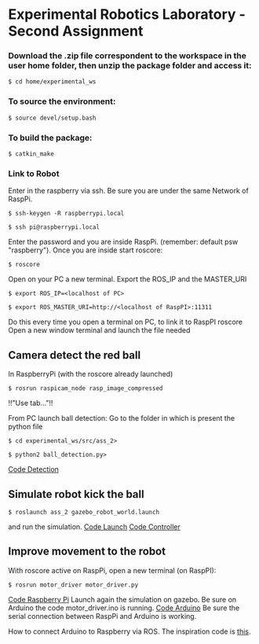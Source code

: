 # Experimental Robotics Laboratory - Second Assignment

### Download the .zip file correspondent to the workspace in the user home folder, then unzip the package folder and access it:
```
$ cd home/experimental_ws
```

### To source the environment:
```
$ source devel/setup.bash
```

### To build the package:
```
$ catkin_make
```

### Link to Robot
Enter in the raspberry via ssh. Be sure you are under the same Network of RaspPi.
```
$ ssh-keygen -R raspberrypi.local
```
```
$ ssh pi@raspberrypi.local
```

Enter the password and you are inside RaspPi. (remember: default psw "raspberry").
Once you are inside start roscore:
```
$ roscore
```
Open on your PC a new terminal.
Export the ROS_IP and the MASTER_URI
```
$ export ROS_IP=<localhost of PC>
```
```
$ export ROS_MASTER_URI=http://<localhost of RaspPI>:11311
```
Do this every time you open a terminal on PC, to link it to RaspPI roscore
Open a new window terminal and launch the file needed

## Camera detect the red ball
In RaspberryPi (with the roscore already launched)
```
$ rosrun raspicam_node rasp_image_compressed
```
!!"Use tab..."!!

From PC launch ball detection:
Go to the folder in which is present the python file
```
$ cd experimental_ws/src/ass_2>
```
```
$ python2 ball_detection.py>
```
[Code Detection](https://github.com/francescacanale/experimental_ws/blob/master/src/ass_2/src/ball_detection.py)

## Simulate robot kick the ball
```
$ roslaunch ass_2 gazebo_robot_world.launch
```
and run the simulation.
[Code Launch](https://github.com/francescacanale/experimental_ws/blob/master/src/ass_2/launch/gazebo_robot_world.launch)
[Code Controller](https://github.com/francescacanale/experimental_ws/blob/master/src/ass_2/src/controller_node.cpp)

## Improve movement to the robot
With roscore active on RaspPi, open a new terminal (on RaspPI):
```
$ rosrun motor_driver motor_driver.py
```
[Code Raspberry Pi](https://github.com/francescacanale/experimental_ws/blob/master/src/motor_driver/scripts/motor_driver.py)
Launch again the simulation on gazebo.
Be sure on Arduino the code motor_driver.ino is running.
[Code Arduino](https://github.com/francescacanale/experimental_ws/blob/master/src/ass_2/arduino_motors/motor_driver/motor_driver.ino)
Be sure the serial connection between RaspPi and Arduino is working.

How to connect Arduino to Raspberry via ROS.
The inspiration code is [this](https://github.com/mktk1117/six_wheel_robot/wiki/Make-a-ROS-package-to-communicate-with-Arduino-to-control-motors).


